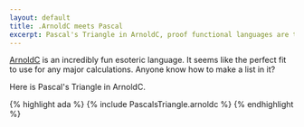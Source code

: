 ```yaml
---
layout: default
title: .ArnoldC meets Pascal
excerpt: Pascal's Triangle in ArnoldC, proof functional languages are the future.
---
```


[ArnoldC](https://github.com/lhartikk/ArnoldC) is an incredibly fun esoteric language. It seems like the perfect fit to use for any major calculations. Anyone know how to make a list in it?

Here is Pascal's Triangle in ArnoldC.

{% highlight ada %}
  {% include PascalsTriangle.arnoldc %}
{% endhighlight %}
